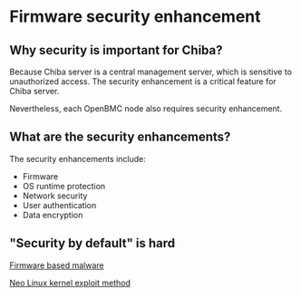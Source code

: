 # Firmware security enhancement

## Why security is important for Chiba?

Because Chiba server is a central management server, which is sensitive to unauthorized access. The security enhancement is a critical feature for Chiba server.

Nevertheless, each OpenBMC node also requires security enhancement.

## What are the security enhancements?

The security enhancements include:
- Firmware
- OS runtime protection
- Network security
- User authentication
- Data encryption

## "Security by default" is hard

[Firmware based malware](https://github.com/hardenedvault/bootkit-samples)

[Neo Linux kernel exploit method](https://github.com/hardenedlinux/grsecurity-101-tutorials/blob/master/threat_model/slubstick.md)
